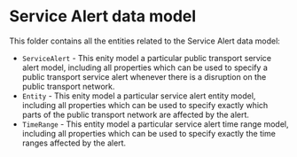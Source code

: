 # Service Alert data model

This folder contains all the entities related to the Service Alert data model:

* `ServiceAlert` - This enity model a particular public transport service alert model, including all properties which can be used to specify a public transport service alert whenever there is a disruption on the public transport network.
* `Entity` - This enity model a particular service alert entity model, including all properties which can be used to specify exactly which parts of the public transport network are affected by the alert.
* `TimeRange` - This entity model a particular service alert time range model, including all properties which can be used to specify exactly the time ranges affected by the alert.